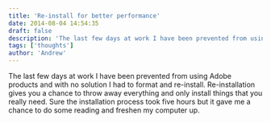 ```yaml
---
title: 'Re-install for better performance'
date: 2014-08-04 14:54:35
draft: false
description: 'The last few days at work I have been prevented from using Adobe products and with no solution I had to format and re-install.'
tags: ['thoughts']
author: 'Andrew'
---
```


The last few days at work I have been prevented from using Adobe products and with no solution I had to format and re-install. Re-installation gives you a chance to throw away everything and only install things that you really need. Sure the installation process took five hours but it gave me a chance to do some reading and freshen my computer up.
